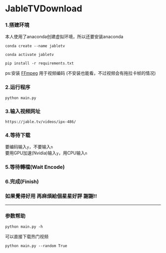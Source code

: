 # JableTVDownload


### 1.搭建环境
本人使用了anaconda创建虚拟环境，所以还要安装anaconda

```
conda create --name jabletv 

conda activate jabletv

pip install -r requirements.txt
```

ps:安装 [FFmpeg] 用于视频编码 (不安装也能看，不过视频会有拖拉卡帧的情况)


### 2.运行程序
```
python main.py
```
### 3.输入视频网址

`https://jable.tv/videos/ipx-486/`    


### 4.等待下载 
要编码输入`y`，不要输入`n`   
要用GPU加速(Nvidia)输入`y`，用CPU输入`n`   

### 5.等待轉檔(Wait Encode) 

### 6.完成(Finish)


### 如果覺得好用 再麻煩給個星星好評 謝謝!!
---


[FFmpeg]:<https://www.ffmpeg.org/>  

### 参数帮助
```
python main.py -h
```
可以直接下载热门视频
```
python main.py --random True
```


